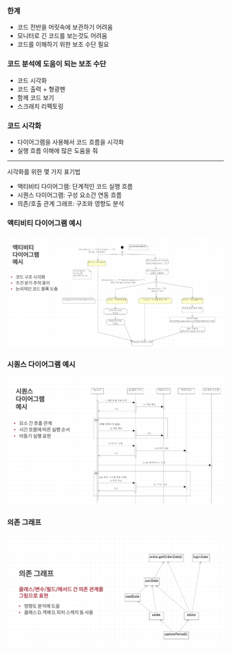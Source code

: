 ### 한계
- 코드 전반을 머릿속에 보관하기 어려움
- 모니터로 긴 코드를 보는것도 어려움
- 코드를 이해하기 위한 보조 수단 필요

### 코드 분석에 도움이 되는 보조 수단
- 코드 시각화 
- 코드 출력 + 형광펜
- 함께 코드 보기
- 스크래치 리펙토링

### 코드 시각화
- 다이어그램을 사용해서 코드 흐름을 시각화
- 실행 흐름 이해에 많은 도움을 줘
---
시각화를 위한 몇 가지 표기법
- 액티비티 다이어그램: 단계적인 코드 실행 흐름
- 시퀀스 다이어그램: 구성 요소간 연동 흐름
- 의존/호출 관계 그래프: 구조와 영향도 분석

### 액티비티 다이어그램 예시
![img_2.png](img_2.png)

### 시퀀스 다이어그램 예시
![img_3.png](img_3.png)

### 의존 그래프
![img_4.png](img_4.png)
